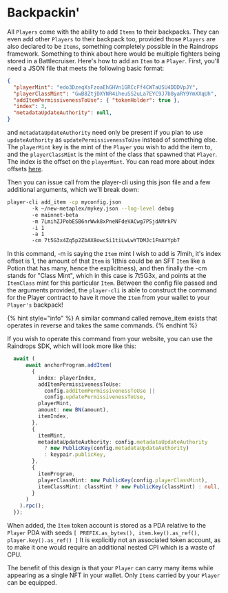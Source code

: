 # Backpackin'

All `Players` come with the ability to add `Items` to their backpacks. They can even add other `Players` to their backpack too, provided those `Players` are also declared to be `Items`, something completely possible in the Raindrops framework. Something to think about here would be multiple fighters being stored in a Battlecruiser. Here's how to add an `Item` to a `Player`. First, you'll need a JSON file that meets the following basic format:

```json
{
  "playerMint": "edo3DzeqXsFzoaEhGHVn1GRCcFf4CWTaUSU4DDDVpJY",
  "playerClassMint": "GwB8ZtjDXYNR4iheuSS2uLa7EYC9J7b8yaRY9YmXXqUh",
  "addItemPermissivenessToUse": { "tokenHolder": true },
  "index": 3,
  "metadataUpdateAuthority": null,
}

```

and `metadataUpdateAuthority` need only be present if you plan to use `updateAuthority` as `updatePermissivenessToUse` instead of something else. The `playerMint` key is the mint of the `Player` you wish to add the item to, and the `playerClassMint` is the mint of the class that spawned that `Player`. The index is the offset on the `playerMint`. You can read more about index offsets [here](../../../concepts/indexing.md).&#x20;

Then you can issue call from the player-cli using this json file and a few additional arguments, which we'll break down:

```bash
player-cli add_item -cp myconfig.json     
        -k ~/new-metaplex/mykey.json --log-level debug 
        -e mainnet-beta 
        -m 7LmihZJPobESB6nrWwk8xPneNFdeVACwg7PSjdAMrkPV 
        -i 1  
        -a 1 
        -cm 7t5G3x4Zq5p2ZbAX8owcSi1tiLwLwYTDMJc1FmAYYpb7
```

In this command, -m is saying the `Item` mint I wish to add is 7lmih, it's index offset is 1, the amount of that `Item` is 1(this could be an SFT `Item` like a Potion that has many, hence the explicitness), and then finally the -cm stands for "Class Mint", which in this case is 7t5G3x, and points at the `ItemClass` mint for this particular `Item`. Between the config file passed and the arguments provided, the `player-cli` is able to construct the command for the Player contract to have it move the `Item` from your wallet to your `Player's` backpack!

{% hint style="info" %}
A similar command called remove\_item exists that operates in reverse and takes the same commands.
{% endhint %}

If you wish to operate this command from your website, you can use the Raindrops SDK, which will look more like this:

```typescript
  await (
      await anchorProgram.addItem(
        {
          index: playerIndex,
          addItemPermissivenessToUse:
            config.addItemPermissivenessToUse ||
            config.updatePermissivenessToUse,
          playerMint,
          amount: new BN(amount),
          itemIndex,
        },
        {
          itemMint,
          metadataUpdateAuthority: config.metadataUpdateAuthority
            ? new PublicKey(config.metadataUpdateAuthority)
            : keypair.publicKey,
        },
        {
          itemProgram,
          playerClassMint: new PublicKey(config.playerClassMint),
          itemClassMint: classMint ? new PublicKey(classMint) : null,
        }
      )
    ).rpc();
  });
```

When added, the `Item` token account is stored as a PDA relative to the `Player` PDA with seeds `[ PREFIX.as_bytes(), item.key().as_ref(), player.key().as_ref() ]` It is explicitly not an associated token account, as to make it one would require an additional nested CPI which is a waste of CPU.

The benefit of this design is that your `Player` can carry many items while appearing as a single NFT in your wallet. Only `Items` carried by your `Player` can be equipped.&#x20;
